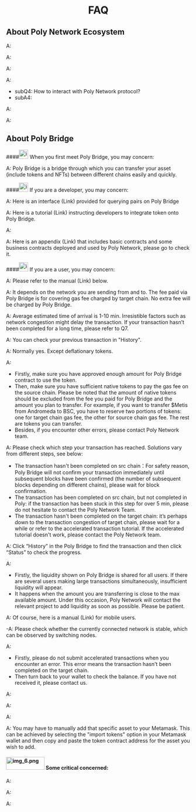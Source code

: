 <h1 align="center">FAQ</h1>

## About Poly Network Ecosystem

<!--sec data-title="Q1: What is Poly Network? How does Poly Network work?" data-id="section0" data-collapse=true ces-->
A:
<!--endsec-->

<!--sec data-title="Q2: How many kinds of chains does Poly Network support?" data-id="section2" data-collapse=true ces-->
A:
<!--endsec-->

<!--sec data-title="Q3: How to integrate the chain to Poly Network ecosystem?" data-id="section3" data-collapse=true ces-->
A:
<!--endsec-->

<!--sec data-title="Q4: How to establish the product on Poly Network ecosystem?" data-id="section4" data-collapse=true ces-->
A:
- subQ4: How to interact with Poly Network protocol?
- subA4:
<!--endsec-->
<!--sec data-title="Q5: What features Poly Network can provide?" data-id="section5" data-collapse=true ces-->
A:
<!--endsec-->
<!--sec data-title="Q6: Is Poly Network a kind of open source?" data-id="section6" data-collapse=true ces-->
A:
<!--endsec-->
## About Poly Bridge

####<img alt="img_7.png" height="25pcs" src="img_7.png" width="25pcs"/> When you first meet Poly Bridge, you may concern:
<!--sec data-title="Q: What is Poly Bridge? What functions does it provide? Where is the website?" data-id="section7" data-collapse=true ces-->
A: Poly Bridge is a bridge through which you can transfer your asset (include tokens and NFTs) between different chains easily and quickly.
<!--endsec-->

####<img alt="img_4.png" height="25pcs" src="img_4.png" width="25pcs"/> If you are a developer, you may concern:
<!--sec data-title="Q1: What kind of pairs are available on the Poly Bridge?" data-id="section8" data-collapse=true ces-->
A: Here is an interface (Link) provided for querying pairs on Poly Bridge
<!--endsec-->
<!--sec data-title="Q2: How to integrate token onto Poly Bridge？" data-id="section9" data-collapse=true ces-->
A: Here is a tutorial (Link) instructing developers to integrate token onto Poly Bridge.
<!--endsec-->
<!--sec data-title="Q3: Any kind" data-id="section1" data-collapse=true ces-->
A:
<!--endsec-->
<!--sec data-title="Q4: Where can I find the contract?" data-id="section10" data-collapse=true ces-->
A: Here is an appendix (Link) that includes basic contracts and some business contracts deployed and used by Poly Network, please go to check it.
<!--endsec-->

####<img alt="img_8.png" height="25pcs" src="img_8.png" width="25pcs"/> If you are a user, you may concern:
<!--sec data-title="Q1: How to transfer my assets between two chains through Poly Bridge?" data-id="section11" data-collapse=true ces-->
A: Please refer to the manual (Link) below.
<!--endsec-->
<!--sec data-title="Q2: How much fee does Poly Bridge charge per transaction?" data-id="section12" data-collapse=true ces-->
A: It depends on the network you are sending from and to. The fee paid via Poly Bridge is for covering gas fee charged by target chain. No extra fee will be charged by Poly Bridge.
<!--endsec-->
<!--sec data-title="Q3: How long does it take per transaction?" data-id="section13" data-collapse=true ces-->
A: Average estimated time of arrival is 1-10 min. Irresistible factors such as network congestion might delay the transaction. If your transaction hasn’t been completed for a long time, please refer to Q7.
<!--endsec-->
<!--sec data-title="Q4: Where can I find my previous transaction?" data-id="section14" data-collapse=true ces-->
A: You can check your previous transaction in "History".
<!--endsec-->
<!--sec data-title="Q5: Is the bridge rate 1:1?" data-id="section15" data-collapse=true ces-->
A: Normally yes. Except deflationary tokens.
<!--endsec-->
<!--sec data-title="Q6：When I encounter an error in the wallet, what can I do?" data-id="section16" data-collapse=true ces-->
A:
- Firstly, make sure you have approved enough amount for Poly Bridge contract to use the token.
- Then, make sure you have sufficient native tokens to pay the gas fee on the source chain. Please be noted that the amount of native tokens should be excluded from the fee you paid for Poly Bridge and the amount you plan to transfer. For example, if you want to transfer $Metis from Andromeda to BSC, you have to reserve two portions of tokens: one for target chain gas fee, the other for source chain gas fee. The rest are tokens you can transfer.
- Besides, if you encounter other errors, please contact Poly Network team.
<!--endsec-->
<!--sec data-title="Q7: I have waited a long time and still didn't receive my asset, what can I do?" data-id="section17" data-collapse=true ces-->
A: Please check which step your transaction has reached. Solutions vary from different steps, see below:
- The transaction hasn't been completed on src chain：For safety reason, Poly Bridge will not confirm your transaction immediately until subsequent blocks have been confirmed (the number of subsequent blocks depending on different chains), please wait for block confirmation.
- The transaction has been completed on src chain, but not completed in Poly: if the transaction has been stuck in this step for over 5 min, please do not hesitate to contact the Poly Network Team.
- The transaction hasn't been completed on the target chain: it’s perhaps down to the transaction congestion of target chain, please wait for a while or refer to the accelerated transaction tutorial. If the accelerated tutorial doesn't work, please contact the Poly Network team.
<!--endsec-->
<!--sec data-title="Q8: How can I check the status of my transaction?" data-id="section18" data-collapse=true ces-->
A: Click “History” in the Poly Bridge to find the transaction and then click “Status” to check the progress.
<!--endsec-->
<!--sec data-title="Q9: Why does it show “sufficient liquidity” on the target chain before sending a transaction and “insufficient liquidity on the target chain after sending a transaction?" data-id="section19" data-collapse=true ces-->
A:
- Firstly, the liquidity shown on Poly Bridge is shared for all users. If there are several users making large transactions simultaneously, insufficient liquidity will appear.
- It happens when the amount you are transferring is close to the max available amount. Under this occasion, Poly Network will contact the relevant project to add liquidity as soon as possible. Please be patient.
<!--endsec-->
<!--sec data-title="Q10: Can I use Poly Bridge by mobile phone?" data-id="section20" data-collapse=true ces-->
A: Of course, here is a manual (Link) for mobile users.
<!--endsec-->
<!--sec data-title="Q11: When encountering an “unknown wallet error”, what can I do?" data-id="section21" data-collapse=true ces-->
-A: Please check whether the currently connected network is stable, which can be observed by switching nodes.
<!--endsec-->
<!--sec data-title="Q12: I encountered an error and submitted an accelerated transaction…what’s next?" data-id="section22" data-collapse=true ces-->
A:
- Firstly, please do not submit accelerated transactions when you encounter an error. This error means the transaction hasn't been completed on the target chain.
- Then turn back to your wallet to check the balance. If you have not received it, please contact us.
<!--endsec-->
<!--sec data-title="Q13: Is Poly Network related to polygon, polymath, or Poly Chain capital?" data-id="section23" data-collapse=true ces-->
A:
<!--endsec-->
<!--sec data-title="Q14: If my transaction is stuck on the bridge, can I cancel the transfer and receive a refund instead?" data-id="section24" data-collapse=true ces-->
A:
<!--endsec-->
<!--sec data-title="Q15: When migrating funds to or from ETH, why is the fee so high?" data-id="section25" data-collapse=true ces-->
A:
<!--endsec-->
<!--sec data-title="Q16: The transaction says that it's confirmed in my history, but why aren't the tokens showing in my Metamask?" data-id="section26" data-collapse=true ces-->
A: You may have to manually add that specific asset to your Metamask. This can be achieved by selecting the "import tokens" option in your Metamask wallet and then copy and paste the token contract address for the asset you wish to add.
<!--endsec-->

#### <img alt="img_6.png" height="35pcs" src="img_6.png" width="105pcs"/> Some critical concerned:
<!--sec data-title="Q1: Are Poly Bridge's smart contracts audited?" data-id="section27" data-collapse=true ces-->
A:
<!--endsec-->
<!--sec data-title="Q2: Is the bridge decentralized?" data-id="section28" data-collapse=true ces-->
A:
<!--endsec-->
<!--sec data-title="Q3: Who or where can I ask for help when I crush a problem?" data-id="section29" data-collapse=true ces-->
A:
<!--endsec-->

